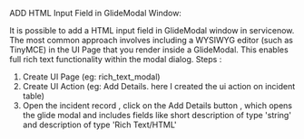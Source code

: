 ADD HTML Input Field in GlideModal Window:

It is possible to add a HTML input field in GlideModal window in servicenow.
The most common approach involves including a WYSIWYG editor (such as TinyMCE) in the UI Page that you render inside a GlideModal. This enables full rich text functionality within the modal dialog.
Steps :
1) Create UI Page (eg: rich_text_modal) 
2) Create UI Action (eg: Add Details. here I created the ui action on incident table)
3) Open the incident record , click on the Add Details button , which opens the glide modal and includes fields like short description of type 'string' and description of type 'Rich Text/HTML'



